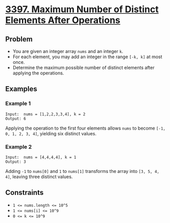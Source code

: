 # [3397. Maximum Number of Distinct Elements After Operations](https://leetcode.com/problems/maximum-number-of-distinct-elements-after-operations/description)

## Problem
- You are given an integer array `nums` and an integer `k`.
- For each element, you may add an integer in the range `[-k, k]` at most once.
- Determine the maximum possible number of distinct elements after applying the operations.

## Examples
### Example 1
```text
Input:  nums = [1,2,2,3,3,4], k = 2
Output: 6
```
Applying the operation to the first four elements allows `nums` to become `[-1, 0, 1, 2, 3, 4]`, yielding six distinct values.

### Example 2
```text
Input:  nums = [4,4,4,4], k = 1
Output: 3
```
Adding `-1` to `nums[0]` and `1` to `nums[1]` transforms the array into `[3, 5, 4, 4]`, leaving three distinct values.

## Constraints
- `1 <= nums.length <= 10^5`
- `1 <= nums[i] <= 10^9`
- `0 <= k <= 10^9`
